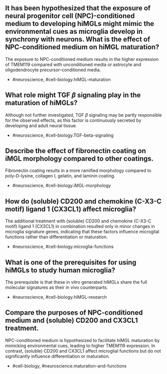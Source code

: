 ## It has been hypothesized that the exposure of neural progenitor cell (NPC)-conditioned medium to developing hiMGLs might mimic the environmental cues as microglia develop in synchrony with neurons. What is the effect of NPC-conditioned medium on hiMGL maturation?

The exposure to NPC-conditioned medium results in the higher expression of TMEM119 compared with unconditioned media or astrocyte and oligodendrocyte precursor-conditioned media.

- #neuroscience, #cell-biology.hiMGL-maturation

## What role might TGF $\beta$ signaling play in the maturation of hiMGLs?

Although not further investigated, TGF $\beta$ signaling may be partly responsible for the observed effects, as this factor is continuously secreted by developing and adult neural tissue.

- #neuroscience, #cell-biology.TGF-beta-signaling

## Describe the effect of fibronectin coating on iMGL morphology compared to other coatings.

Fibronectin coating results in a more ramified morphology compared to poly-D-lysine, collagen I, gelatin, and laminin coating.

- #neuroscience, #cell-biology.iMGL-morphology 

## How do (soluble) CD200 and chemokine (C-X3-C motif) ligand 1 (CX3CL1) affect microglia?

The additional treatment with (soluble) CD200 and chemokine (C-X3-C motif) ligand 1 (CX3CL1) in combination resulted only in minor changes in microglia signature genes, indicating that these factors influence microglial functions rather than differentiation or maturation.

- #neuroscience, #cell-biology.microglia-functions

## What is one of the prerequisites for using hiMGLs to study human microglia?

The prerequisite is that these in vitro generated hiMGLs share the full molecular signatures as their in vivo counterparts.

- #neuroscience, #cell-biology.hiMGL-research

## Compare the purposes of NPC-conditioned medium and (soluble) CD200 and CX3CL1 treatment.

NPC-conditioned medium is hypothesized to facilitate hiMGL maturation by mimicking environmental cues, leading to higher TMEM119 expression. In contrast, (soluble) CD200 and CX3CL1 affect microglial functions but do not significantly influence differentiation or maturation.

- #cell-biology, #neuroscience.maturation-and-functions